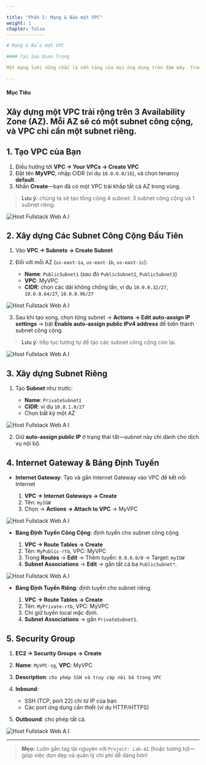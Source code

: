 ```yaml
---

title: "Phần I: Mạng & Bảo mật VPC"
weight: 1
chapter: false
--------------

# Mạng & Bảo mật VPC

#### Tại Sao Quan Trọng

Một mạng lưới vững chắc là nền tảng của mọi ứng dụng trên đám mây. Trong phần này, bạn sẽ thiết kế một Virtual Private Cloud (VPC) đa AZ với cả subnet công cộng và riêng tư, đính kèm Internet Gateway, cấu hình bảng định tuyến, và chặn lưu lượng với security group. Cuối cùng, môi trường của bạn sẽ sẵn sàng để lưu trữ từ các máy chủ web hướng internet đến workload AI nội bộ—một cách bảo mật và tin cậy.

---
```


#### Mục Tiêu

## Xây dựng một VPC trải rộng trên 3 Availability Zone (AZ). Mỗi AZ sẽ có một subnet công cộng, và VPC chỉ cần một subnet riêng.

## 1. Tạo VPC của Bạn

1. Điều hướng tới **VPC → Your VPCs → Create VPC**
2. Đặt tên **MyVPC**, nhập CIDR (ví dụ `10.0.0.0/16`), và chọn tenancy **default**.
3. Nhấn **Create**—bạn đã có một VPC trải khắp tất cả AZ trong vùng.

> **Lưu ý:** chúng ta sẽ tạo tổng cộng 4 subnet: 3 subnet công cộng và 1 subnet riêng.

![Host Fullstack Web A.I](../../images/1/1-1.png?featherlight=false\&width=90pc)

## 2. Xây dựng Các Subnet Công Cộng Đầu Tiên

1. Vào **VPC → Subnets → Create Subnet**
2. Đối với mỗi AZ (`us-east-1a`, `us-east-1b`, `us-east-1c`):

   * **Name**: `PublicSubnet1` (sau đó `PublicSubnet2`, `PublicSubnet3`)
   * **VPC**: MyVPC
   * **CIDR**: chọn các dải không chồng lấn, ví dụ `10.0.0.32/27`, `10.0.0.64/27`, `10.0.0.96/27`

![Host Fullstack Web A.I](../../images/1/1-2.png?featherlight=false\&width=90pc)

3. Sau khi tạo xong, chọn từng subnet → **Actions → Edit auto-assign IP settings** → bật **Enable auto-assign public IPv4 address** để biến thành subnet công cộng.

> **Lưu ý:** tiếp tục tương tự để tạo các subnet công cộng còn lại.

![Host Fullstack Web A.I](../../images/1/1-3.png?featherlight=false\&width=90pc)

## 3. Xây dựng Subnet Riêng

1. Tạo **Subnet** như trước:

   * **Name**: `PrivateSubnet1`
   * **CIDR**: ví dụ `10.0.1.0/27`
   * Chọn bất kỳ một AZ

![Host Fullstack Web A.I](../../images/1/1-4.png?featherlight=false\&width=90pc)

2. Giữ **auto‑assign public IP** ở trạng thái tắt—subnet này chỉ dành cho dịch vụ nội bộ.

## 4. Internet Gateway & Bảng Định Tuyến

* **Internet Gateway**: Tạo và gắn Internet Gateway vào VPC để kết nối Internet

  1. **VPC → Internet Gateways → Create**
  2. Tên: `myIGW`
  3. Chọn → **Actions → Attach to VPC** → MyVPC

![Host Fullstack Web A.I](../../images/1/1-5.png?featherlight=false\&width=90pc)

* **Bảng Định Tuyến Công Cộng**: định tuyến cho subnet công cộng

  1. **VPC → Route Tables → Create**
  2. Tên: `MyPublic-rtb`, VPC: MyVPC
  3. Trong **Routes** → **Edit** → Thêm tuyến: `0.0.0.0/0` → Target: `myIGW`
  4. **Subnet Associations** → **Edit** → gắn tất cả ba `PublicSubnet*`.

![Host Fullstack Web A.I](../../images/1/1-7.png?featherlight=false\&width=90pc)

* **Bảng Định Tuyến Riêng**: định tuyến cho subnet riêng

  1. **VPC → Route Tables → Create**
  2. Tên: `MyPrivate-rtb`, VPC: MyVPC
  3. Chỉ giữ tuyến local mặc định.
  4. **Subnet Associations** → gắn `PrivateSubnet1`.

## 5. Security Group

1. **EC2 → Security Groups → Create**
2. **Name**: `MyVPC-sg`, **VPC**: MyVPC
3. **Description**: `cho phép SSH và truy cập nội bộ trong VPC`
4. **Inbound**:

   * SSH (TCP, port 22) chỉ từ IP của bạn
   * Các port ứng dụng cần thiết (ví dụ HTTP/HTTPS)
5. **Outbound**: cho phép tất cả.

![Host Fullstack Web A.I](../../images/1/1-9.png?featherlight=false\&width=90pc)

---

> **Mẹo:** Luôn gắn tag tài nguyên với `Project: Lab-AI` (hoặc tương tự)—giúp việc dọn dẹp và quản lý chi phí dễ dàng hơn!
